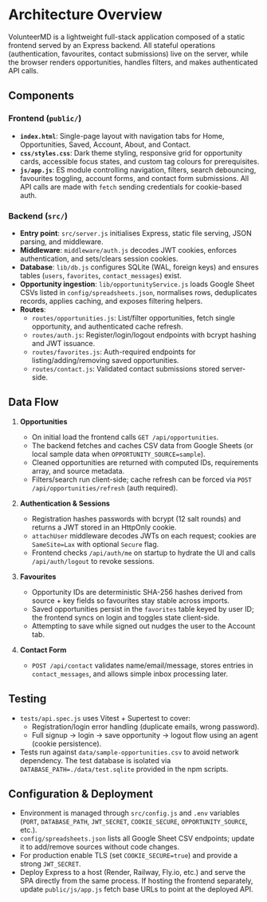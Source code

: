# Architecture Overview

VolunteerMD is a lightweight full-stack application composed of a static frontend served by an Express backend. All stateful operations (authentication, favourites, contact submissions) live on the server, while the browser renders opportunities, handles filters, and makes authenticated API calls.

## Components

### Frontend (`public/`)
- **`index.html`**: Single-page layout with navigation tabs for Home, Opportunities, Saved, Account, About, and Contact.
- **`css/styles.css`**: Dark theme styling, responsive grid for opportunity cards, accessible focus states, and custom tag colours for prerequisites.
- **`js/app.js`**: ES module controlling navigation, filters, search debouncing, favourites toggling, account forms, and contact form submissions. All API calls are made with `fetch` sending credentials for cookie-based auth.

### Backend (`src/`)
- **Entry point**: `src/server.js` initialises Express, static file serving, JSON parsing, and middleware.
- **Middleware**: `middleware/auth.js` decodes JWT cookies, enforces authentication, and sets/clears session cookies.
- **Database**: `lib/db.js` configures SQLite (WAL, foreign keys) and ensures tables (`users`, `favorites`, `contact_messages`) exist.
- **Opportunity ingestion**: `lib/opportunityService.js` loads Google Sheet CSVs listed in `config/spreadsheets.json`, normalises rows, deduplicates records, applies caching, and exposes filtering helpers.
- **Routes**:
  - `routes/opportunities.js`: List/filter opportunities, fetch single opportunity, and authenticated cache refresh.
  - `routes/auth.js`: Register/login/logout endpoints with bcrypt hashing and JWT issuance.
  - `routes/favorites.js`: Auth-required endpoints for listing/adding/removing saved opportunities.
  - `routes/contact.js`: Validated contact submissions stored server-side.

## Data Flow

1. **Opportunities**
   - On initial load the frontend calls `GET /api/opportunities`.
   - The backend fetches and caches CSV data from Google Sheets (or local sample data when `OPPORTUNITY_SOURCE=sample`).
   - Cleaned opportunities are returned with computed IDs, requirements array, and source metadata.
   - Filters/search run client-side; cache refresh can be forced via `POST /api/opportunities/refresh` (auth required).

2. **Authentication & Sessions**
   - Registration hashes passwords with bcrypt (12 salt rounds) and returns a JWT stored in an HttpOnly cookie.
   - `attachUser` middleware decodes JWTs on each request; cookies are `SameSite=Lax` with optional `Secure` flag.
   - Frontend checks `/api/auth/me` on startup to hydrate the UI and calls `/api/auth/logout` to revoke sessions.

3. **Favourites**
   - Opportunity IDs are deterministic SHA-256 hashes derived from source + key fields so favourites stay stable across imports.
   - Saved opportunities persist in the `favorites` table keyed by user ID; the frontend syncs on login and toggles state client-side.
   - Attempting to save while signed out nudges the user to the Account tab.

4. **Contact Form**
   - `POST /api/contact` validates name/email/message, stores entries in `contact_messages`, and allows simple inbox processing later.

## Testing

- `tests/api.spec.js` uses Vitest + Supertest to cover:
  - Registration/login error handling (duplicate emails, wrong password).
  - Full signup → login → save opportunity → logout flow using an agent (cookie persistence).
- Tests run against `data/sample-opportunities.csv` to avoid network dependency. The test database is isolated via `DATABASE_PATH=./data/test.sqlite` provided in the npm scripts.

## Configuration & Deployment

- Environment is managed through `src/config.js` and `.env` variables (`PORT`, `DATABASE_PATH`, `JWT_SECRET`, `COOKIE_SECURE`, `OPPORTUNITY_SOURCE`, etc.).
- `config/spreadsheets.json` lists all Google Sheet CSV endpoints; update it to add/remove sources without code changes.
- For production enable TLS (set `COOKIE_SECURE=true`) and provide a strong `JWT_SECRET`.
- Deploy Express to a host (Render, Railway, Fly.io, etc.) and serve the SPA directly from the same process. If hosting the frontend separately, update `public/js/app.js` fetch base URLs to point at the deployed API.

